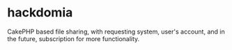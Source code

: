 hackdomia
=========

CakePHP based file sharing, with requesting system, user's account, and in the future, subscription for more functionality.
